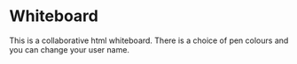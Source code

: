 # Whiteboard #

This is a collaborative html whiteboard. There is a choice of pen colours and you can change your user name.

